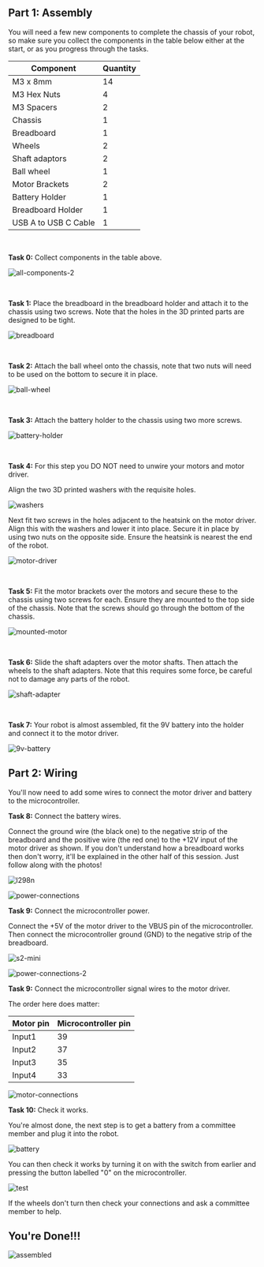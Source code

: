## Part 1: Assembly

You will need a few new components to complete the chassis of your robot, so make sure you collect the components in the table below either at the start, or as you progress through the tasks.

| Component   | Quantity    |
| ----------- | ----------- |
| M3 x 8mm    | 14          |
| M3 Hex Nuts | 4           |
| M3 Spacers  | 2           |
| Chassis     | 1           |
| Breadboard  | 1           |
| Wheels      | 2           |
| Shaft adaptors | 2        |
| Ball wheel  | 1           |
| Motor Brackets    | 2          |
| Battery Holder    | 1          |
| Breadboard Holder    | 1          |
| USB A to USB C Cable   | 1          |

<br>

**Task 0:** Collect components in the table above.

![all-components-2](/2024-Autumn/images/all-components-2.jpg)

<br>

**Task 1:** Place the breadboard in the breadboard holder and attach it to the chassis using two screws. Note that the holes in the 3D printed parts are designed to be tight. 

![breadboard](/2024-Autumn/images/breadboard.jpg)

<br>

**Task 2:** Attach the ball wheel onto the chassis, note that two nuts will need to be used on the bottom to secure it in place.

![ball-wheel](/2024-Autumn/images/ball-wheel.jpg)

<br>

**Task 3:** Attach the battery holder to the chassis using two more screws.

![battery-holder](/2024-Autumn/images/battery-holder.jpg)

<br>

**Task 4:** For this step you DO NOT need to unwire your motors and motor driver. 

Align the two 3D printed washers with the requisite holes. 

![washers](/2024-Autumn/images/washers.jpg)

Next fit two screws in the holes adjacent to the heatsink on the motor driver. Align this with the washers and lower it into place. Secure it in place by using two nuts on the opposite side. Ensure the heatsink is nearest the end of the robot. 

![motor-driver](/2024-Autumn/images/motor-driver.jpg)

<br>

**Task 5:** Fit the motor brackets over the motors and secure these to the chassis using two screws for each. Ensure they are mounted to the top side of the chassis. Note that the screws should go through the bottom of the chassis.  

![mounted-motor](/2024-Autumn/images/mounted-motor.jpg)

<br>


**Task 6:** Slide the shaft adapters over the motor shafts. Then attach the wheels to the shaft adapters. Note that this requires some force, be careful not to damage any parts of the robot. 

![shaft-adapter](/2024-Autumn/images/shaft-adapter.jpg)

<br>

**Task 7:** Your robot is almost assembled, fit the 9V battery into the holder and connect it to the motor driver.

![9v-battery](/2024-Autumn/images/9v-battery.jpg)

## Part 2: Wiring

You'll now need to add some wires to connect the motor driver and battery to the microcontroller.

**Task 8:** Connect the battery wires.

Connect the ground wire (the black one) to the negative strip of the breadboard and the positive wire (the red one) to the +12V input of the motor driver as shown. If you don't understand how a breadboard works then don't worry, it'll be explained in the other half of this session. Just follow along with the photos!

![l298n](/2024-Autumn/images/L298N-label.webp)

![power-connections](/2024-Autumn/images/power-connections.jpg)

**Task 9:** Connect the microcontroller power.

Connect the +5V of the motor driver to the VBUS pin of the microcontroller. Then connect the microcontroller ground (GND) to the negative strip of the breadboard.

![s2-mini](/2024-Autumn/images/s2_mini.jpg)

![power-connections-2](/2024-Autumn/images/power-connections-2.jpg)

**Task 9:** Connect the microcontroller signal wires to the motor driver.

The order here does matter:

| Motor pin | Microcontroller pin |
|-|-|
| Input1 | 39 |
| Input2 | 37 |
| Input3 | 35 |
| Input4 | 33 |

![motor-connections](/2024-Autumn/images/motor-connections.jpg)


**Task 10:** Check it works.

You're almost done, the next step is to get a battery from a committee member and plug it into the robot.

![battery](/2024-Autumn/images/battery-in.jpg)

You can then check it works by turning it on with the switch from earlier and pressing the button labelled "0" on the microcontroller.

![test](/2024-Autumn/images/test.jpg)

If the wheels don't turn then check your connections and ask a committee member to help.

## You're Done!!!

![assembled](/2024-Autumn/images/assembled.jpg)

<br>

